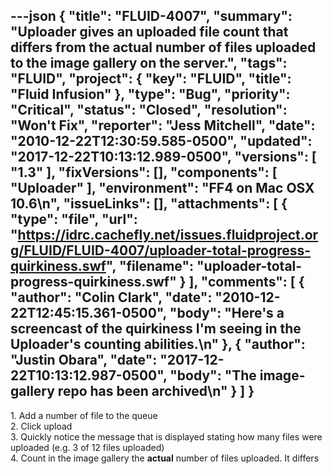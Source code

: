 ---json
{
  "title": "FLUID-4007",
  "summary": "Uploader gives an uploaded file count that differs from the actual number of files uploaded to the image gallery on the server.",
  "tags": "FLUID",
  "project": {
    "key": "FLUID",
    "title": "Fluid Infusion"
  },
  "type": "Bug",
  "priority": "Critical",
  "status": "Closed",
  "resolution": "Won't Fix",
  "reporter": "Jess Mitchell",
  "date": "2010-12-22T12:30:59.585-0500",
  "updated": "2017-12-22T10:13:12.989-0500",
  "versions": [
    "1.3"
  ],
  "fixVersions": [],
  "components": [
    "Uploader"
  ],
  "environment": "FF4 on Mac OSX 10.6\n",
  "issueLinks": [],
  "attachments": [
    {
      "type": "file",
      "url": "https://idrc.cachefly.net/issues.fluidproject.org/FLUID/FLUID-4007/uploader-total-progress-quirkiness.swf",
      "filename": "uploader-total-progress-quirkiness.swf"
    }
  ],
  "comments": [
    {
      "author": "Colin Clark",
      "date": "2010-12-22T12:45:15.361-0500",
      "body": "Here's a screencast of the quirkiness I'm seeing in the Uploader's counting abilities.\n"
    },
    {
      "author": "Justin Obara",
      "date": "2017-12-22T10:13:12.987-0500",
      "body": "The image-gallery repo has been archived\n"
    }
  ]
}
---
1\. Add a number of file to the queue\
2\. Click upload\
3\. Quickly notice the message that is displayed stating how many files were uploaded (e.g. 3 of 12 files uploaded)\
4\. Count in the image gallery the **actual** number of files uploaded.  It differs

        